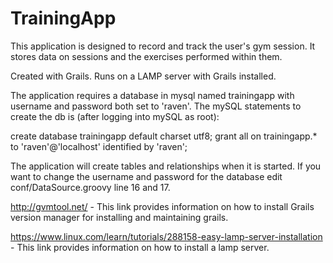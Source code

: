 TrainingApp
===========

This application is designed to record and track the user's gym session. It stores data on sessions and the exercises performed within them.

Created with Grails. Runs on a LAMP server with Grails installed.

The application requires a database in mysql named trainingapp with username and password both set to 'raven'.
The mySQL statements to create the db is (after logging into mySQL as root):

create database trainingapp default charset utf8;
grant all on trainingapp.* to 'raven'@'localhost' identified by 'raven';

The application will create tables and relationships when it is started. If you want to change the username and password for the database edit conf/DataSource.groovy line 16 and 17. 

http://gvmtool.net/ - This link provides information on how to install Grails version manager for installing and maintaining grails. 

https://www.linux.com/learn/tutorials/288158-easy-lamp-server-installation - This link provides information on how to install a lamp server. 
